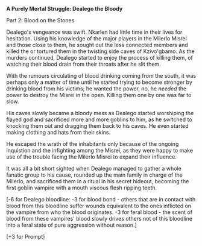 **A Purely Mortal Struggle: Dealego the Bloody**

Part 2: Blood on the Stones

Dealego's vengeance was swift. Nkarlen had little time in their lives for hesitation. Using his knowledge of the major players in the Milerlo Misrei and those close to them, he sought out the less connected members and killed the or tortured them in the twisting side caves of Kzivo'gbamo. As the murders continued, Dealego started to enjoy the process of killing them, of watching their blood drain from their throats after he slit them.

With the rumours circulating of blood drinking coming from the south, it was perhaps only a matter of time until he started trying to become stronger by drinking blood from his victims; he wanted the power, no, he *needed* the power to destroy the Misrei in the open. Killing them one by one was far to slow.

His caves slowly became a bloody mess as Dealego started worshiping the flayed god and sacrificed more and more goblins to him, as he switched to knocking them out and dragging them back to his caves. He even started making clothing and hats from their skins.

He escaped the wrath of the inhabitants only because of the ongoing inquistion and the infighting among the Misrei, as they were happy to make use of the trouble facing the Milerlo Misrei to expand their influence.

It was all a bit short sighted when Dealego managed to gather a whole fanatic group to his cause, rounded up the main family in charge of the Milerlo, and sacrificed them in a ritual in his secret hideout, becoming the first goblin vampire with a mouth viscous flesh ripping teeth.

\[-6 for Dealego bloodline: -3 for blood bond - others that are in contact with blood from this bloodline suffer wounds equivalent to the ones inflicted on the vampire from who the blood originates. -3 for feral blood - the scent of blood from these vampires' blood slowly drives others not of this bloodline into a feral state of pure aggression without reason.\]

\[+3 for Prompt\]